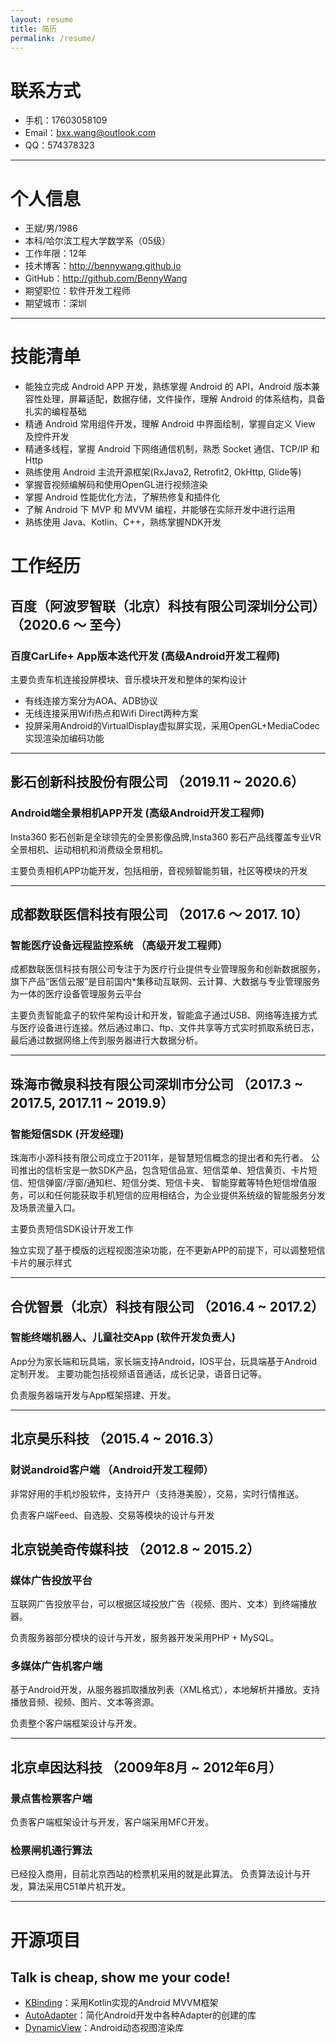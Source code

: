 ```yaml
---
layout: resume
title: 简历
permalink: /resume/
---
```



# 联系方式

- 手机：17603058109
- Email：bxx.wang@outlook.com
- QQ：574378323

---

# 个人信息

 - 王斌/男/1986
 - 本科/哈尔滨工程大学数学系（05级）
 - 工作年限：12年
 - 技术博客：http://bennywang.github.io
 - GitHub：http://github.com/BennyWang
 - 期望职位：软件开发工程师
 - 期望城市：深圳


---

# 技能清单

- 能独立完成 Android APP 开发，熟练掌握 Android 的 API，Android 版本兼容性处理，屏幕适配，数据存储，文件操作，理解 Android 的体系结构，具备扎实的编程基础
- 精通 Android 常用组件开发，理解 Android 中界面绘制，掌握自定义 View 及控件开发 
- 精通多线程，掌握 Android 下网络通信机制，熟悉 Socket 通信、TCP/IP 和 Http
- 熟练使用 Android 主流开源框架(RxJava2, Retrofit2, OkHttp, Glide等) 
- 掌握音视频编解码和使用OpenGL进行视频渲染
- 掌握 Android 性能优化方法，了解热修复和插件化
- 了解 Android 下 MVP 和 MVVM 编程，并能够在实际开发中进行运用
- 熟练使用 Java、Kotlin、C++，熟练掌握NDK开发


# 工作经历

## 百度（阿波罗智联（北京）科技有限公司深圳分公司） （2020.6 ～ 至今）
### 百度CarLife+ App版本迭代开发  (高级Android开发工程师)

主要负责车机连接投屏模块、音乐模块开发和整体的架构设计

- 有线连接方案分为AOA、ADB协议
- 无线连接采用Wifi热点和Wifi Direct两种方案
- 投屏采用Android的VirtualDisplay虚拟屏实现，采用OpenGL+MediaCodec实现渲染加编码功能

---
## 影石创新科技股份有限公司 （2019.11 ~ 2020.6）

### Android端全景相机APP开发 (高级Android开发工程师)

Insta360 影石创新是全球领先的全景影像品牌,Insta360 影石产品线覆盖专业VR全景相机、运动相机和消费级全景相机。

主要负责相机APP功能开发，包括相册，音视频智能剪辑，社区等模块的开发

---
## 成都数联医信科技有限公司 （2017.6 ～ 2017. 10）

### 智能医疗设备远程监控系统 （高级开发工程师）
成都数联医信科技有限公司专注于为医疗行业提供专业管理服务和创新数据服务，旗下产品“医信云服”是目前国内*集移动互联网、云计算、大数据与专业管理服务为一体的医疗设备管理服务云平台

主要负责智能盒子的软件架构设计和开发，智能盒子通过USB、网络等连接方式与医疗设备进行连接。然后通过串口、ftp、文件共享等方式实时抓取系统日志，最后通过数据网络上传到服务器进行大数据分析。

---
## 珠海市微泉科技有限公司深圳市分公司 （2017.3 ~ 2017.5, 2017.11 ~ 2019.9）

### 智能短信SDK (开发经理)

珠海市小源科技有限公司成立于2011年，是智慧短信概念的提出者和先行者。 公司推出的信析宝是一款SDK产品，包含短信品宣、短信菜单、短信黄页、卡片短信、短信弹窗/浮窗/通知栏、短信分类、短信卡夹、 智能穿戴等特色短信增值服务，可以和任何能获取手机短信的应用相结合，为企业提供系统级的智能服务分发及场景流量入口。

主要负责短信SDK设计开发工作

独立实现了基于模版的远程视图渲染功能，在不更新APP的前提下，可以调整短信卡片的展示样式

---

## 合优智景（北京）科技有限公司 （2016.4 ~ 2017.2）

### 智能终端机器人、儿童社交App (软件开发负责人)

App分为家长端和玩具端，家长端支持Android，IOS平台，玩具端基于Android定制开发。
主要功能包括视频语音通话，成长记录，语音日记等。

负责服务器端开发与App框架搭建、开发。

---

## 北京昊乐科技 （2015.4 ~ 2016.3）

### 财说android客户端 （Android开发工程师）

非常好用的手机炒股软件，支持开户（支持港美股），交易，实时行情推送。

负责客户端Feed、自选股、交易等模块的设计与开发



## 北京锐美奇传媒科技 （2012.8 ~ 2015.2）

### 媒体广告投放平台

互联网广告投放平台，可以根据区域投放广告（视频、图片、文本）到终端播放器。

负责服务器部分模块的设计与开发，服务器开发采用PHP + MySQL。


### 多媒体广告机客户端

基于Android开发，从服务器抓取播放列表（XML格式），本地解析并播放。支持播放音频、视频、图片、文本等资源。

负责整个客户端框架设计与开发。

---
## 北京卓因达科技 （2009年8月 ~ 2012年6月）

### 景点售检票客户端

负责客户端框架设计与开发，客户端采用MFC开发。

### 检票闸机通行算法

已经投入商用，目前北京西站的检票机采用的就是此算法。
负责算法设计与开发，算法采用C51单片机开发。


---

# 开源项目

## Talk is cheap, show me your code!
 - [KBinding](http://github.com/BennyWang/KBinding)：采用Kotlin实现的Android MVVM框架
 - [AutoAdapter](http://github.com/BennyWang/AutoAdapter)：简化Android开发中各种Adapter的创建的库
 - [DynamicView](http://github.com/BennyWang/DynamicView)：Android动态视图渲染库



